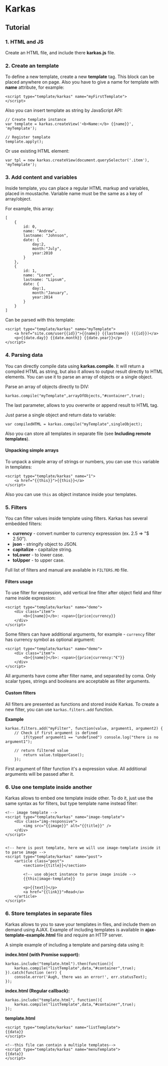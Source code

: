 # Karkas

## Tutorial

### 1. HTML and JS

Create an HTML file, and include there **karkas.js** file.


### 2. Create an template

To define a new template, create a new **template** tag. This block can be placed anywhere on page.
Also you have to give a name for template with **name** attribute, for example:

```
<script type="template/karkas" name="myFirstTemplate">
</script>
```

Also you can insert template as string by JavaScript API:
```
// Create template instance
var template = karkas.createView('<b>Name:</b> {{name}}', 'myTemplate');

// Register template
template.apply();
```
Or use existing HTML element:
```
var tpl = new karkas.createView(document.querySelector('.item'), 'myTemplate');
```

### 3. Add content and variables

Inside template, you can place a regular HTML markup and variables, placed in moustache. Variable name must be the same as a key of array/object.

For example, this array:
```
[
	{
		id: 0,
		name: "Andrew",
		lastname: "Johnson",
		date: {
			day:2,
			month:"July",
			year:2010
		}
	},
	{
		id: 1,
		name: "Lorem",
		lastname: "Lipsum",
		date: {
			day:1,
			month:"January",
			year:2014
		}
	}
]

```

Can be parsed with this template:

```
<script type="template/karkas" name="myTemplate">
	<a href="site.com/user{{id}}">{{name}} {{lastname}} ({{id}})</a>
	<p>{{date.day}} {{date.month}} {{date.year}}</p>
</script>
```

### 4. Parsing data

You can directly compile data using **karkas.compile**.
It will return a compiled HTML as string, but also it allows to output result directly to HTML elements.
You can use it to parse an array of objects or a single object.

Parse an array of objects directly to DIV:

```
karkas.compile("myTemplate",arrayOfObjects,"#container",true);
```
The last parameter, allows to you overwrite or append result to HTML tag.


Just parse a single object and return data to variable:

```
var compiledHTML = karkas.compile("myTemplate",singleObject);
```

Also you can store all templates in separate file (see **Including remote templates**).
#### Unpacking simple arrays
To unpack a simple array of strings or numbers, you can use `this` variable in templates:
```
<script type="template/karkas" name="1">
	<a href="{{this}}">{{this}}</a>
</script>
```
Also you can use `this` as object instance inside your templates.

### 5. Filters

You can filter values inside template using filters.
Karkas has several embedded filters:

* **currency** - convert number to currency expresssion (ex. 2.5 => "$ 2.50").
* **json** - stringify object to JSON.
* **capitalize** - capitalize string.
* **toLower** - to lower case.
* **toUpper** - to upper case.

Full list of filters and manual are available in `FILTERS.MD` file.

#### Filters usage

To use filter for expression, add vertical line filter after object field and filter name inside expression:
```
<script type="template/karkas" name="demo">
    <div class="item">
        <b>{{name}}</b>: <span>{{price|currency}}
    </div>
</script>
```

Some filters can have additional arguments, for example - `currency` filter has currency symbol as optional argument:
```
<script type="template/karkas" name="demo">
    <div class="item">
        <b>{{name}}</b>: <span>{{price|currency:"€"}}
    </div>
</script>
```
All arguments have come after filter name, and separated by coma.
Only scalar types, strings and booleans are acceptable as filter arguments.

#### Custom filters

All filters are presented as functions and stored inside Karkas.
To create a new filter, you can use `karkas.filters.add` function.

**Example**
```
karkas.filters.add("myFilter", function(value, argument1, argument2) {
    // Check if first argument is defined
        if(typeof argument1 == "undefined") console.log("there is no argument1");

    // return filtered value
        return value.toUpperCase();
    });
```

First argument of filter function it's a expression value.
All additional arguments will be passed after it.

### 6. Use one template inside another
Karkas allows to embed one template inside other.
To do it, just use the same syntax as for filters, but type template name instead filter:

```
<!-- image template -->
<script type="template/karkas" name="image-template">
    <div class="img-responsive">
        <img src="{{image}}" alt="{{title}}" />
    </div>
</script>


<!-- here is post template, here we will use image-template inside it to parse image -->
<script type="template/karkas" name="post">
    <article class="post">
        <section>{{title}}</section>

        <!-- use object instance to parse image inside -->
        {{this|image-template}}

        <p>{{text}}</p>
        <a href="{{link}}">Read</a>
    </article>
</script>

```

### 6. Store templates in separate files
Karkas allows to you to save your templates in files, and include them on demand using AJAX.
Example of including templates is available in **ajax-template-example.html** file and require an HTTP server.

A simple example of including a template and parsing data using it:

**index.html (with Promise support):**
```
karkas.include("template.html").then(function(){
    karkas.compile("listTemplate",data,"#container",true);
}).catch(function (err) {
    console.error('Augh, there was an error!', err.statusText);
});
```

**index.html (Regular callback):**
```
karkas.include("template.html", function(){
    karkas.compile("listTemplate",data,"#container",true);
});
```

**template.html**
```
<script type="template/karkas" name="listTemplate">
{{data}}
</script>

<!--this file can contain a multiple templates-->
<script type="template/karkas" name="menuTemplate">
{{data}}
</script>

```
